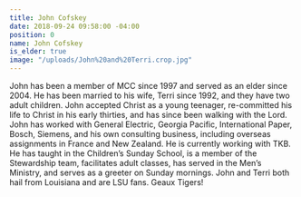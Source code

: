 ```yaml
---
title: John Cofskey
date: 2018-09-24 09:58:00 -04:00
position: 0
name: John Cofskey
is_elder: true
image: "/uploads/John%20and%20Terri.crop.jpg"
---
```


John has been a member of MCC since 1997 and served as an elder since 2004. He has been married to his wife, Terri since 1992, and they have two adult children. John accepted Christ as a young teenager,  re-committed his life to Christ in his early thirties, and has since been walking with the Lord. John has worked with General Electric, Georgia Pacific, International Paper, Bosch, Siemens, and his own consulting business, including overseas assignments in France and New Zealand. He is currently working with TKB. He has taught in the Children’s Sunday School, is a member of the Stewardship team, facilitates adult classes, has served in the Men’s Ministry, and serves as a greeter on Sunday mornings. John and Terri both hail from Louisiana and are LSU fans. Geaux Tigers!